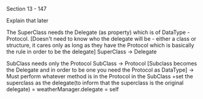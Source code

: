 Section 13 - 147

Explain that later



The SuperClass needs the Delegate (as property) which is of DataType - Protocol. [Doesn't need to know who the delegate will be - either a class or structure, it cares only as long as they have the Protocol which is basically the rule in order to be the delegate]
SuperClass -> Delegate


SubClass needs only the Protocol
SubClass -> Protocol
[Subclass becomes the Delegate and in order to be one you need the Protocol as DataType]
-> Must perform whatever method is in the Protocol in the SubClass
+set the superclass as the delegate(to inform that the superclass is the original delegate) = weatherManager.delegate = self
 
